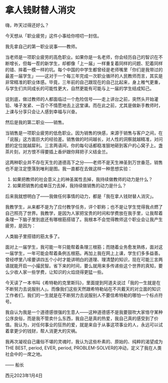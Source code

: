 # 拿人钱财替人消灾

嗨，昨天过得还好么？

今天想从「职业疲劳」这件小事给你唠叨一封信。

我先拿自己的第一职业说事——教师。

当老师是一项职业疲劳的高危职业。如果你是一名老师，你会经历自己的智识在不断增长，但每一茬的新学生，却都像「上一届」一样重复着同样的问题、犯着同样的错、摔着一模一样的坑。每个中国的中学生都曾经是老师嘴里「你们是我带过的最差一届学生」——这对于一个每三年完成一次职业循环的人民教师而言，其实是非常精准的职业体感。毕竟，三年前的自己跟现在的自己比起来，身上稚气更重，与学生们共同成长的可能性更大，自然更能有可能与上一届的学生结成知己。

说到底，做过教师的人都面临过一个危险信号——走上讲台之前，突然头开始灌铅、嗓子发紧、一百个不情愿地去上这堂课。而在此之前，尤其是做新手教师时，上课与分享只会让人感到幸福与兴奋。

然后是我的第二职业——销售。

当销售是一项职业疲劳的低危职业。因为销售的快感，来源于销售与客户之间，在「说服」这方面巨大的经验差。销售做的时间越长，对人性的洞察就越精准，对问题的定位就越犀利。三言两语间，你的每句话都稳准狠地砸到客户的心窝子上。盏茶片刻，对方恨不得要插上香炉跟你拜把子义结金兰。

这两种职业并不存在天生的道德高下之分——老师不是天生神圣到万世垂范，销售也不是注定堕落到唯利是图。我一直都在去做这样一种思想实验：

1. 如果把教师的社会意义上的神圣属性去掉，我持续做教师的动力是什么？
2. 如果把销售的成单压力去掉，我持续做销售的动力是什么？

后来我就想明白了——我做任何事情的动力，都是「我在拿人钱财替人消灾」。

我教学生，从来都不是为了应付教学任务，评个职称；也不是让学生觉得我点燃了自己照亮了世界。我教学，是因为人家把宝贵的时间和学费放在我手里，让我帮着条理一下脑子里到底还有哪根筋搭错了。我根本不会觉得教师这个职业会让我产生疲劳，是因为：

人类脑子里搭错的筋太多了。

面对上一届学生，我可能一年只能帮着条理三根筋；而随着业务愈发熟练，面对这一届学生，一年可能会帮着条例五根筋。再加上我在网上上课，学生们多多益善。曾经啰里八嗦要讲四五个小时才能讲明白的道理、理清楚的知识，现在可能三言两语就能开启一小撮民智。省下来的时间，要么就用来多传递些这个世界的真知，要么少收人家一些学费，让知识的火焰烧得更猛一些。

今天读了一本书叫《希特勒的克里斯玛》，里面提到阿道夫说过「我的一生就是在不断努力去说服别人」。而像我们这些天然跟希特勒站在不共戴天的对立面的知识工作者们，我们的一生就是在不断努力去说服别人不要信希特勒的哪怕一个标点符号。

我自认为我是一个道德感很强的生意人——这种道德感不是我要鼓吹大家恪守某种公序良俗，而是我不管卖什么东西，我自己是真的热爱，我自己真的感受到了价值。我认为，对任何事业的狂热的爱，就是来自于从事这项事业的人，永远可以试着拿更少的钱财，帮人消更大的灾祸。

我再次凝视自己庸俗不堪的灵魂时，我认为这些朴素的、原始的、纯粹的渴望成为THE BEST, period, EVER, period, PROBLEM-SOLVER的冲动，定义了我在人类社会中的一席之地。

—— 船长

西元2023年1月4日